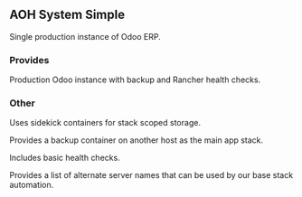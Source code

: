 ## AOH System Simple

Single production instance of Odoo ERP.

### Provides

Production Odoo instance with backup and Rancher health checks.

### Other

Uses sidekick containers for stack scoped storage.

Provides a backup container on another host as the main app stack.

Includes basic health checks.

Provides a list of alternate server names that 
can be used by our base stack automation.
